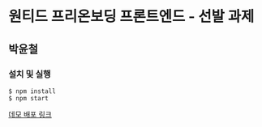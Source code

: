 # 원티드 프리온보딩 프론트엔드 - 선발 과제

## 박윤철

### 설치 및 실행

```
$ npm install
$ npm start
```

[데모 배포 링크](https://wanted-pre-onboarding-frontend-mrsimplelife.vercel.app/)

<!-- ![demo](https://github.com/mrsimplelife/wanted-pre-onboarding-frontend/assets/22779951/966582c8-bf4d-4c97-8b74-06205631cd37) -->
